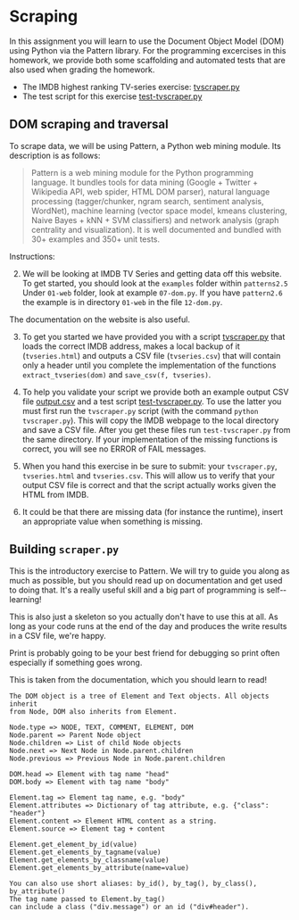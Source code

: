 # Scraping

In this assignment you will learn to use the Document Object Model (DOM) using Python via the
Pattern library. For the programming excercises in this homework, we provide both some scaffolding
and automated tests that are also used when grading the homework.

* The IMDB highest ranking TV-series exercise: [tvscraper.py]
* The test script for this exercise [test-tvscraper.py]

[tvscraper.py]: tvscraper.py
[test-tvscraper.py]: test-tvscraper.py

## DOM scraping and traversal

To scrape data, we will be using Pattern, a Python web mining module. Its
description is as follows:

> Pattern is a web mining module for the Python programming language. It bundles
> tools for data mining (Google + Twitter + Wikipedia API, web spider, HTML DOM
> parser), natural language processing (tagger/chunker, n­gram search, sentiment
> analysis, WordNet), machine learning (vector space model, k­means clustering,
> Naive Bayes + k­NN + SVM classifiers) and network analysis (graph centrality
> and visualization). It is well documented and bundled with 30+ examples and
> 350+ unit tests.

Instructions:

2. We will be looking at IMDB TV Series and getting data off this website. To
get started, you should look at the `examples` folder within `patterns­2.5`
Under `01-web` folder, look at example `07-dom.py`. If you have `pattern2.6`
the example is in directory `01-web` in the file `12-dom.py`.

The documentation on the website is also useful.

3. To get you started we have provided you with a script [tvscraper.py] that 
loads the correct IMDB address, makes a local backup of it (`tvseries.html`)
and outputs a CSV file (`tvseries.csv`) that will contain only a header until
you complete the implementation of the functions `extract_tvseries(dom)` and
`save_csv(f, tvseries)`.

4. To help you validate your script we provide both an example output CSV
file [output.csv] and a test script [test-tvscraper.py]. To use the latter you
must first run the `tvscraper.py` script (with the command 
`python tvscraper.py`). This will copy the IMDB webpage to the local directory
and save a CSV file. After you get these files run `test-tvscraper.py` from 
the same directory. If your implementation of the missing functions is
correct, you will see no ERROR of FAIL messages.

5. When you hand this exercise in be sure to submit: your `tvscraper.py`, 
`tvseries.html` and `tvseries.csv`. This will allow us to verify that your
output CSV file is correct and that the script actually works given the HTML
from IMDB.

6. It could be that there are missing data (for instance the runtime), insert
   an appropriate value when something is missing.

[output.csv]: output.csv
[test-tvscraper.py]: test-tvscraper.py

## Building `scraper.py`

This is the introductory exercise to Pattern. We will try to guide you along as
much as possible, but you should read up on documentation and get used to doing
that. It's a really useful skill and a big part of programming is 
self-­learning!

This is also just a skeleton so you actually don't have to use this at all. As
long as your code runs at the end of the day and produces the write results in
a CSV file, we're happy.

Print is probably going to be your best friend for debugging so print often
especially if something goes wrong.

This is taken from the documentation, which you should learn to read!

	The DOM object is a tree of Element and Text objects. All objects inherit
	from Node, DOM also inherits from Element.
	
	Node.type => NODE, TEXT, COMMENT, ELEMENT, DOM
	Node.parent => Parent Node object
	Node.children => List of child Node objects
	Node.next => Next Node in Node.parent.children
	Node.previous => Previous Node in Node.parent.children
	
	DOM.head => Element with tag name "head"
	DOM.body => Element with tag name "body"
	
	Element.tag => Element tag name, e.g. "body"
	Element.attributes => Dictionary of tag attribute, e.g. {"class": "header"}
	Element.content => Element HTML content as a string.
	Element.source => Element tag + content
	
	Element.get_element_by_id(value)
	Element.get_elements_by_tagname(value)
	Element.get_elements_by_classname(value)
	Element.get_elements_by_attribute(name=value)
	
	You can also use short aliases: by_id(), by_tag(), by_class(), by_attribute()
	The tag name passed to Element.by_tag()
	can include a class ("div.message") or an id ("div#header").

